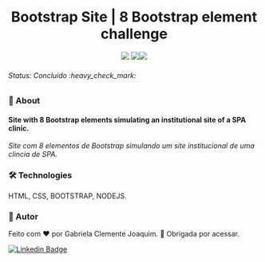 <h1 align="center"> Bootstrap Site | 8 Bootstrap element challenge </h1> 
<p align="center"> <img src="https://img.shields.io/static/v1?label=Status&message=Finished&color=#008000&style=for-the-badge&logo=ghost"/>
  <img src="https://img.shields.io/static/v1?label=Netlify&message=deploy&color=bluestyle=for-the-badge&logo=netlify"/><img src="https://img.shields.io/github/license/gabrielajc/Bootstrap?color=blue"/> </p>

<h6> Status: Concluido :heavy_check_mark: </h6>

### :small_blue_diamond: About 
<h4> Site with 8 Bootstrap elements simulating an institutional site of a SPA clinic. </h4>
<i> Site com 8 elementos de Bootstrap simulando um site institucional de uma clincia de SPA. </i>

### 🛠️ Technologies
HTML, CSS, BOOTSTRAP, NODEJS.

### :woman: Autor

Feito com ❤️ por Gabriela Clemente Joaquim. :wave: Obrigada por acessar.

[![Linkedin Badge](https://img.shields.io/badge/-Gabe-blue?style=flat-square&logo=Linkedin&logoColor=white&link=https://www.linkedin.com/in/gabeclemente/)](https://www.linkedin.com/in/gabeclemente/) 
